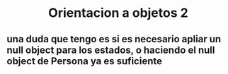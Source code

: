 <h1 align="center"> Orientacion a objetos 2 </h1>

## una duda que tengo es si es necesario apliar un null object para los estados, o haciendo el null object de Persona ya es suficiente
